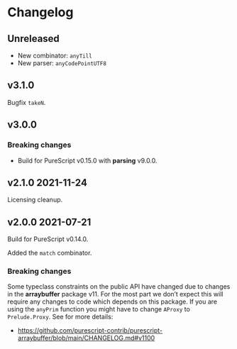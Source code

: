 # Changelog

## Unreleased

- New combinator: `anyTill`
- New parser: `anyCodePointUTF8`

## v3.1.0

Bugfix `takeN`.

## v3.0.0

### Breaking changes

- Build for PureScript v0.15.0 with __parsing__ v9.0.0.

## v2.1.0 2021-11-24

Licensing cleanup.

## v2.0.0 2021-07-21

Build for PureScript v0.14.0.

Added the `match` combinator.

### Breaking changes

Some typeclass constraints on the public API have changed due to changes
in the __arraybuffer__ package v11. For the most part we don’t expect
this will require any changes to code which depends on this package. If
you are using the `anyPrim` function you might have to change `AProxy` to
`Prelude.Proxy`. See for more details:

* https://github.com/purescript-contrib/purescript-arraybuffer/blob/main/CHANGELOG.md#v1100

